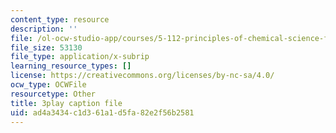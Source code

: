 ```yaml
---
content_type: resource
description: ''
file: /ol-ocw-studio-app/courses/5-112-principles-of-chemical-science-fall-2005/ad4a3434c1d361a1d5fa82e2f56b2581_tbWuyysnj9U.srt
file_size: 53130
file_type: application/x-subrip
learning_resource_types: []
license: https://creativecommons.org/licenses/by-nc-sa/4.0/
ocw_type: OCWFile
resourcetype: Other
title: 3play caption file
uid: ad4a3434-c1d3-61a1-d5fa-82e2f56b2581
---
```

